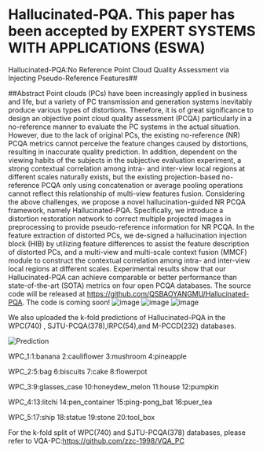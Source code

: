 # Hallucinated-PQA. This paper has been accepted by EXPERT SYSTEMS WITH APPLICATIONS (ESWA)
Hallucinated-PQA:No Reference Point Cloud Quality Assessment via Injecting Pseudo-Reference Features##

##Abstract
Point clouds (PCs) have been increasingly applied in business and life, but a variety of PC transmission and generation systems inevitably produce various types of distortions. Therefore, it is of great significance to design an objective point cloud quality assessment (PCQA) particularly in a no-reference manner to evaluate the PC systems in the actual situation. However, due to the lack of original PCs, the existing no-reference (NR) PCQA metrics cannot perceive the feature changes caused by distortions, resulting in inaccurate quality prediction. In addition, dependent on the viewing habits of the subjects in the subjective evaluation experiment, a strong contextual correlation among intra- and inter-view local regions at different scales naturally exists, but the existing projection-based no-reference PCQA only using concatenation or average pooling operations cannot reflect this relationship of multi-view features fusion. Considering the above challenges, we propose a novel hallucination-guided NR PCQA framework, namely Hallucinated-PQA. Specifically, we introduce a distortion restoration network to correct multiple projected images in preprocessing to provide pseudo-reference information for NR PCQA. In the feature extraction of distorted PCs, we de-signed a hallucination injection block (HIB) by utilizing feature differences to assist the feature description of distorted PCs, and a multi-view and multi-scale context fusion (MMCF) module to construct the contextual correlation among intra- and inter-view local regions at different scales. Experimental results show that our Hallucinated-PQA can achieve comparable or better performance than state-of-the-art (SOTA) metrics on four open PCQA databases.  The source code will be released at https://github.com/QSBAOYANGMU/Hallucinated-PQA.
The code is coming soon!
![image](https://github.com/QSBAOYANGMU/Hallucinated-PQA/assets/91246967/266e4042-2fd9-4f1a-be55-10ea44acff81)
![image](https://github.com/QSBAOYANGMU/Hallucinated-PQA/assets/91246967/751c5554-5f83-4ca0-aee3-e4f64c367972)
![image](https://github.com/QSBAOYANGMU/Hallucinated-PQA/assets/91246967/89f3309b-aa53-40f3-af4e-0e3465e4f969)


We also uploaded the k-fold predictions of Hallucinated-PQA in the  WPC(740) , SJTU-PCQA(378),IRPC(54),and M-PCCD(232) databases.


![Prediction](https://user-images.githubusercontent.com/91246967/230887584-b6b37656-0e46-4b91-a05a-0a940add6808.png)

WPC_1:1:banana
2:cauliflower
3:mushroom
4:pineapple

WPC_2:5:bag
6:biscuits
7:cake
8:flowerpot

WPC_3:9:glasses_case
10:honeydew_melon
11:house
12:pumpkin

WPC_4:13:litchi
14:pen_container
15:ping-pong_bat
16:puer_tea

WPC_5:17:ship
18:statue
19:stone
20:tool_box






For the k-fold split of WPC(740) and SJTU-PCQA(378) databases, please refer to VQA-PC:https://github.com/zzc-1998/VQA_PC
